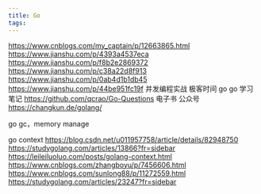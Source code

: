 ```yaml
---
title: Go 
tags:
---
```


https://www.cnblogs.com/my_captain/p/12663865.html
https://www.jianshu.com/p/4393a4537eca
https://www.jianshu.com/p/f8b2e2869372
https://www.jianshu.com/p/c38a22d8f913
https://www.jianshu.com/p/0ab4d1b1db45
https://www.jianshu.com/p/44be951fc19f
并发编程实战
极客时间 go
go 学习笔记
https://github.com/qcrao/Go-Questions 电子书 公众号
https://changkun.de/golang/

go gc，memory manage

go context
https://blog.csdn.net/u011957758/article/details/82948750
https://studygolang.com/articles/13866?fr=sidebar
https://leileiluoluo.com/posts/golang-context.html
https://www.cnblogs.com/zhangboyu/p/7456606.html
https://www.cnblogs.com/sunlong88/p/11272559.html
https://studygolang.com/articles/23247?fr=sidebar